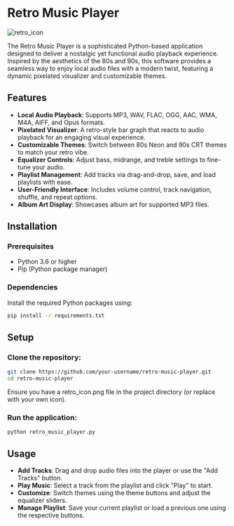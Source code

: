 # Retro Music Player

![retro_icon](https://github.com/user-attachments/assets/b654996d-8b03-44f5-98f0-6644cf0d08e6)


The Retro Music Player is a sophisticated Python-based application designed to deliver a nostalgic yet functional audio playback experience. Inspired by the aesthetics of the 80s and 90s, this software provides a seamless way to enjoy local audio files with a modern twist, featuring a dynamic pixelated visualizer and customizable themes.

## Features
- **Local Audio Playback**: Supports MP3, WAV, FLAC, OGG, AAC, WMA, M4A, AIFF, and Opus formats.
- **Pixelated Visualizer**: A retro-style bar graph that reacts to audio playback for an engaging visual experience.
- **Customizable Themes**: Switch between 80s Neon and 90s CRT themes to match your retro vibe.
- **Equalizer Controls**: Adjust bass, midrange, and treble settings to fine-tune your audio.
- **Playlist Management**: Add tracks via drag-and-drop, save, and load playlists with ease.
- **User-Friendly Interface**: Includes volume control, track navigation, shuffle, and repeat options.
- **Album Art Display**: Showcases album art for supported MP3 files.

## Installation
### Prerequisites
- Python 3.6 or higher
- Pip (Python package manager)

### Dependencies
Install the required Python packages using:
```bash
pip install -r requirements.txt
```

## Setup
### Clone the repository:
```bash
git clone https://github.com/your-username/retro-music-player.git
cd retro-music-player
```

Ensure you have a retro_icon.png file in the project directory (or replace with your own icon).

### Run the application:
``` 
python retro_music_player.py
```

## Usage
- **Add Tracks**: Drag and drop audio files into the player or use the "Add Tracks" button.
- **Play Music**: Select a track from the playlist and click "Play" to start.
- **Customize**: Switch themes using the theme buttons and adjust the equalizer sliders.
- **Manage Playlist**: Save your current playlist or load a previous one using the respective buttons.
